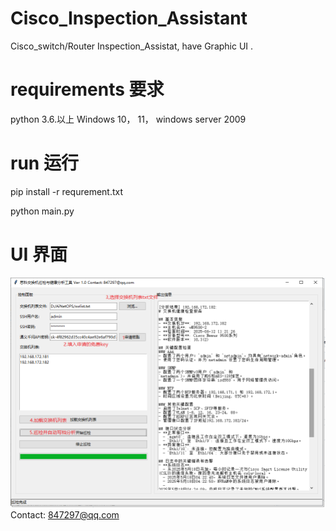 # Cisco_Inspection_Assistant
Cisco_switch/Router Inspection_Assistat, have  Graphic UI .


# requirements 要求

python 3.6.以上  Windows 10， 11， windows  server 2009

# run 运行

pip install -r requrement.txt

python main.py

# UI 界面
![图片](test1-ui.png)
Contact: 847297@qq.com

